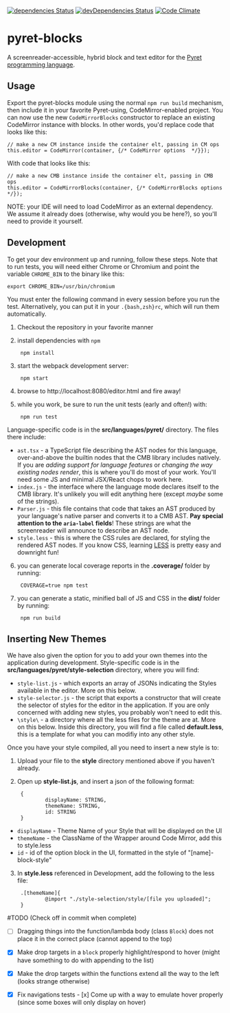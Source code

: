 [![dependencies Status](https://david-dm.org/bootstrapworld/codemirror-blocks/status.svg)](https://david-dm.org/bootstrapworld/pyret-blocks)
[![devDependencies Status](https://david-dm.org/bootstrapworld/codemirror-blocks/dev-status.svg)](https://david-dm.org/bootstrapworld/pyret-blocks?type=dev)
[![Code Climate](https://codeclimate.com/github/bootstrapworld/codemirror-blocks/badges/gpa.svg)](https://codeclimate.com/github/bootstrapworld/pyret-blocks)

# pyret-blocks
A screenreader-accessible, hybrid block and text editor for the [Pyret programming language](https://www.pyret.org).

## Usage

Export the pyret-blocks module using the normal `npm run build` mechanism, then include it in your favorite Pyret-using, CodeMirror-enabled project. You can now use the new `CodeMirrorBlocks` constructor to replace an existing CodeMirror instance with blocks. In other words, you'd replace code that looks like this:

    // make a new CM instance inside the container elt, passing in CM ops
    this.editor = CodeMirror(container, {/* CodeMirror options  */}});
With code that looks like this:

    // make a new CMB instance inside the container elt, passing in CMB ops
    this.editor = CodeMirrorBlocks(container, {/* CodeMirrorBlocks options  */});

NOTE: your IDE will need to load CodeMirror as an external dependency. We assume it already does (otherwise, why would you be here?), so you'll need to provide it yourself.

## Development

To get your dev environment up and running, follow these steps. Note that to run tests,
you will need either Chrome or Chromium and point the variable `CHROME_BIN` to the binary
like this:

```
export CHROME_BIN=/usr/bin/chromium
```

You must enter the following command in every session before you run the test.
Alternatively, you can put it in your `.{bash,zsh}rc`, which will run them automatically.

1. Checkout the repository in your favorite manner

2. install dependencies with `npm`

        npm install

3. start the webpack development server:

        npm start

4. browse to http://localhost:8080/editor.html and fire away!

5. while you work, be sure to run the unit tests (early and often!) with:

        npm run test

Language-specific code is in the **src/languages/pyret/** directory. The files there include:
- `ast.tsx` - a TypeScript file describing the AST nodes for this language, over-and-above the builtin nodes that the CMB library includes natively. If you are *adding support for language features* or *changing the way existing nodes render*, this is where you'll do most of your work. You'll need some JS and minimal JSX/React chops to work here.
- `index.js` - the interface where the language mode declares itself to the CMB library. It's unlikely you will edit anything here (except *maybe* some of the strings).
- `Parser.js` - this file contains that code that takes an AST produced by your language's native parser and converts it to a CMB AST. **Pay special attention to the `aria-label` fields**! These strings are what the screenreader will announce to describe an AST node.
- `style.less` - this is where the CSS rules are declared, for styling the rendered AST nodes. If you know CSS, learning [LESS](http://lesscss.org/features/) is pretty easy and downright fun!

6. you can generate local coverage reports in the **.coverage/** folder by running:

        COVERAGE=true npm test

7. you can generate a static, minified ball of JS and CSS in the **dist/** folder by running:

        npm run build

## Inserting New Themes
We have also given the option for you to add your own themes into the application during development. Style-specific code is in the **src/languages/pyret/style-selection** directory, where you will find:
- `style-list.js` - which exports an array of JSONs indicating the Styles available in the editor. More on this below.
- `style-selector.js` - the script that exports a constructor that will create the selector of styles for the editor in the application. If you are only concerned with adding new styles, you probably won't need to edit this.
- `\style\` - a directory where all the less files for the theme are at. More on this below. Inside this directory, you will find a file called **default.less**, this is a template for what you can modifiy into any other style.

Once you have your style compiled, all you need to insert a new style is to:

1. Upload your file to the **style** directory mentioned above if you haven't already.

2. Open up **style-list.js**, and insert a json of the following format:

        {
                displayName: STRING,
                themeName: STRING,
                id: STRING
        }

- `displayName` - Theme Name of your Style that will be displayed on the UI
- `themeName` - the ClassName of the Wrapper around Code Mirror, add this to style.less
- `id` - id of the option block in the UI, formatted in the style of "[name]-block-style"

3. In **style.less** referenced in Development, add the following to the less file:

        .[themeName]{
                @import "./style-selection/style/[file you uploaded]";
        }

#TODO (Check off in commit when complete)

- [ ] Dragging things into the function/lambda body (class `Block`) does not place it in the correct place (cannot append to the top)
- [x] Make drop targets in a `block` properly highlight/respond to hover (might have something to do with appending to the list)
- [x] Make the drop targets within the functions extend all the way to the left (looks strange otherwise)

- [x] Fix navigations tests
        - [x] Come up with a way to emulate hover properly (since some boxes will only display on hover)

